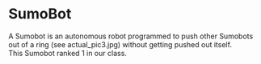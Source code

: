 # SumoBot
A Sumobot is  an autonomous robot programmed to push other Sumobots out of a ring (see actual_pic3.jpg) without getting pushed out itself.
<br/>
This Sumobot ranked 1 in our class.
